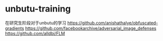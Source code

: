 # unbutu-training
在研究生阶段对于unbutu的学习
https://github.com/anishathalye/obfuscated-gradients
https://github.com/facebookarchive/adversarial_image_defenses
https://github.com/alldbi/FLM
